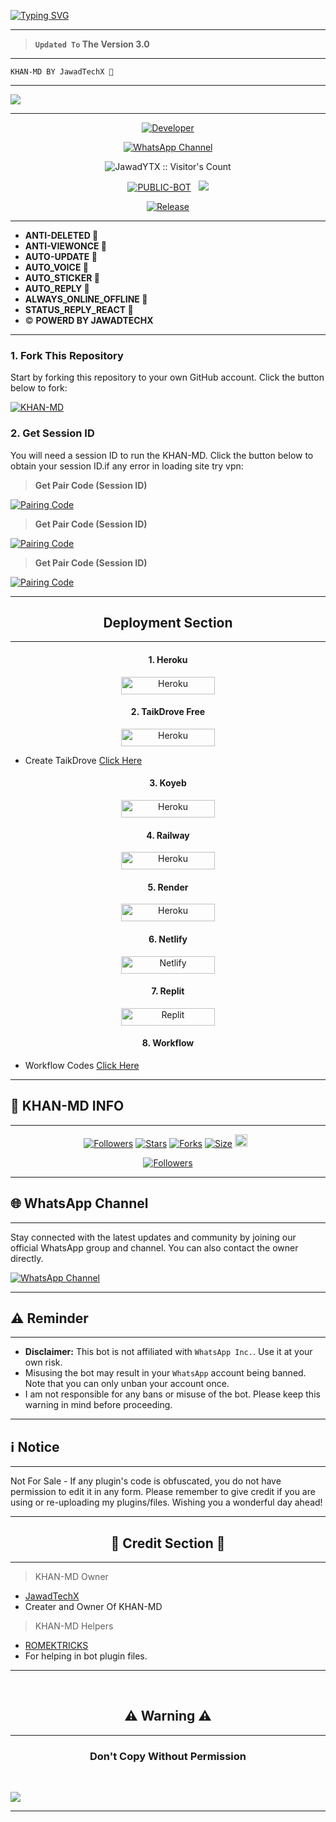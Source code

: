 
<a href="https://git.io/typing-svg"><img src="https://readme-typing-svg.demolab.com?font=Black+Ops+One&size=100&pause=1000&color=FF0000&center=true&width=1000&height=200&lines=KHAN-MD-V3.0" alt="Typing SVG" /></a>
  </p>
  
---  

> **`Updated To` The Version 3.0**
---

```
KHAN-MD BY JawadTechX 💜 
```

--- 

<a><img src='https://i.ibb.co/3yL2ZL8d/2024-8-23-21h39m1s.jpg'/></a>

---

<p align="center">
  <a href="https://github.com/JawadYTX"><img title="Developer" src="https://img.shields.io/badge/Author-Jawad%20TechX-FF7604.svg?style=big-square&logo=github" /></a>
</p>

<div align="center">
  
[![WhatsApp Channel](https://img.shields.io/badge/Join-WhatsApp%20Channel-FF00F8?style=big-square&logo=whatsapp)](https://whatsapp.com/channel/0029VatOy2EAzNc2WcShQw1j)
</div>

 <p align="center"><img src="https://profile-counter.glitch.me/{KHAN-MD}/count.svg" alt="JawadYTX :: Visitor's Count" old_src="https://profile-counter.glitch.me/{JawadYTX}/count.svg" /></p>


<p align="center">
<a href="https://github.com/JawadYTX/KHAN-MD"><img title="PUBLIC-BOT" src="https://img.shields.io/static/v1?label=Language&message=English&style=square&color=darkpink"></a> &nbsp;
  <img src="https://komarev.com/ghpvc/?username=KHAN-MD&label=VIEWS&style=square&color=blue" />
</p>
</p> 

<p align="center">
  <a href="https://github.com/JawadYTX/KHAN-MD"><img title="Release" src="https://img.shields.io/badge/Release-beta%20v3.0-cyan.svg?style=for-the-badge&logo=appveyor" /></a>
</p>

--------------------------
- **ANTI-DELETED 🚀**
- **ANTI-VIEWONCE 🚀**
- **AUTO-UPDATE 🚀**
- **AUTO_VOICE 🚀**
- **AUTO_STICKER 🚀**
- **AUTO_REPLY 🚀**
- **ALWAYS_ONLINE_OFFLINE 🚀**
- **STATUS_REPLY_REACT 🚀**
- © **POWERD BY JAWADTECHX**

---------

### 1. Fork This Repository

Start by forking this repository to your own GitHub account. Click the button below to fork:

  <a href="https://github.com/JawadYTX/KHAN-MD/fork"><img title="KHAN-MD" src="https://img.shields.io/badge/FORK-KHAN MD-h?color=blue&style=for-the-badge&logo=stackshare"></a>
  
### 2. Get Session ID 

You will need a session ID to run the KHAN-MD. Click the button below to obtain your session ID.if any error in loading site try vpn:

> **Get Pair Code (Session ID)**

<a href='https://khanmdx.onrender.com' target="_blank">
  <img alt='Pairing Code' src='https://img.shields.io/badge/Get%20Pairing%20Code-B700FB?style=for-the-badge&logo=opencv&logoColor=black'/>
</a>
<br> 

> **Get Pair Code (Session ID)**

<a href='https://khanmdx2.onrender.com' target="_blank">
  <img alt='Pairing Code' src='https://img.shields.io/badge/Get%20Pairing%20Code-000000?style=for-the-badge&logo=opencv&logoColor=white'/>
</a>
<br> 

> **Get Pair Code (Session ID)**

<a href='https://khanmdx3.onrender.com' target="_blank">
  <img alt='Pairing Code' src='https://img.shields.io/badge/Get%20Pairing%20Code-0076D2?style=for-the-badge&logo=opencv&logoColor=black'/>
</a>
<br> 

---

<h2 align="center">Deployment Section</h2>

---

<h4 align="center">1. Heroku</h4>
<p style="text-align: center; font-size: 1.2em;">


<p align="center">
<a href='https://dashboard.heroku.com/new?template=https://github.com/JawadYTX/KHAN-MD/tree/main' target="_blank"><img alt='Heroku' src='https://img.shields.io/badge/-heroku ‎ deploy-FF004D?style=for-the-badge&logo=heroku&logoColor=white'/< width=150 height=28/p></a>

<h4 align="center">2. TaikDrove Free</h4>
<p style="text-align: center; font-size: 1.2em;">
  
<p align="center">
<a href='https://host.talkdrove.com/share-bot/82' target="_blank"><img alt='Heroku' src='https://img.shields.io/badge/-TaikDrove ‎Deploy-6971FF?style=for-the-badge&logo=Github&logoColor=white'/< width=150 height=28/p></a>

* Create TaikDrove <a href="https://host.talkdrove.com/auth/signup?ref=5E95F1DA">Click Here</a>

<h4 align="center">3. Koyeb</h4>
<p style="text-align: center; font-size: 1.2em;">

<p align="center">
<a href='https://app.koyeb.com/services/deploy?type=git&repository=JawadYTX/KHAN-MD&ports=3000&env[PREFIX]=.&env[SESSION_ID]=&env[ALWAYS_ONLINE]=false&env[MODE]=public&env[AUTO_STATUS_MSG]=Seen%20status%20by%20KHAN-MD&env[AUTO_STATUS_REPLY]=false&env[AUTO_STATUS_SEEN]=true&env[AUTO_TYPING]=false&env[ANTI_LINK]=true&env[AUTO_REACT]=false&env[READ_MESSAGE]=false' target="_blank"><img alt='Heroku' src='https://img.shields.io/badge/-koyeb ‎ deploy-FF009D?style=for-the-badge&logo=koyeb&logoColor=white'/< width=150 height=28/p></a>

<h4 align="center">4. Railway</h4>
<p style="text-align: center; font-size: 1.2em;">

<p align="center">
<a href='https://railway.app/new' target="_blank"><img alt='Heroku' src='https://img.shields.io/badge/-railway deploy-FF8700?style=for-the-badge&logo=railway&logoColor=white'/< width=150 height=28/p></a>

<h4 align="center">5. Render</h4>
<p style="text-align: center; font-size: 1.2em;">
  
<p align="center">
<a href='https://dashboard.render.com/web/new' target="_blank"><img alt='Heroku' src='https://img.shields.io/badge/-Render deploy-black?style=for-the-badge&logo=render&logoColot=white'/< width=150 height=28/p></a>

<h4 align="center">6. Netlify</h4>
<p style="text-align: center; font-size: 1.2em;">
  
<p align="center">
<a href='https://app.netlify.com/' target="_blank"><img alt='Netlify' src='https://img.shields.io/badge/-Netlify Deploy-CC00FF?style=for-the-badge&logo=netlify&logoColor=white'/< width=150 height=28/p></a> </a>

<h4 align="center">7. Replit</h4>
<p style="text-align: center; font-size: 1.2em;">

<p align="center">
<a href='https://replit.com/~' target="_blank"><img alt='Replit' src='https://img.shields.io/badge/-Replit Deploy-1976D2?style=for-the-badge&logo=replit&logoColor=white'/< width=150 height=28/p></a> </a>
 
 <h4 align="center">8. Workflow</h4>
<p style="text-align: center; font-size: 1.2em;">

* Workflow Codes <a href="https://whatsapp.com/channel/0029VatOy2EAzNc2WcShQw1j/851">Click Here</a>



---

## 🔗 KHAN-MD INFO

---

  <p align="center">
<a href="https://github.com/JawadYTX/followers"><img title="Followers" src="https://img.shields.io/github/followers/JawadYTX?color=blue&style=square"></a>
<a href="https://github.com/JawadYTX/KHAN-MD/stargazers/"><img title="Stars" src="https://img.shields.io/github/stars/JawadYTX/KHAN-MD?color=blue&style=square"></a>
<a href="https://github.com/JawadYTX/KHAN-MD/network/members"><img title="Forks" src="https://img.shields.io/github/forks/JawadYTX/KHAN-MD?color=blue&style=square"></a>
<a href="https://github.com/JawadYTX/KHAN-MD/"><img title="Size" src="https://img.shields.io/github/repo-size/JawadYTX/KHAN-MD?style=square&color=green"></a>
<a href="https://github.com/JawadYTX/KHAN-MD/graphs/commit-activity"><img height="20" src="https://img.shields.io/badge/Maintained%3F-yes-green.svg"></a>&nbsp;&nbsp;

 <p align="center">
<a href="https://github.com/JawadYTX/KHAN-MD/blob/main/LICENSE"><img title="Followers" src="https://img.shields.io/github/license/JawadYTX/KHAN-MD?color=green&label=License&style=square"></a>

----

## 🌐 WhatsApp Channel 

---

Stay connected with the latest updates and community by joining our official WhatsApp group and channel. You can also contact the owner directly.

[![WhatsApp Channel](https://img.shields.io/badge/Join-WhatsApp%20Channel-25D366?style=for-the-badge&logo=whatsapp)](https://whatsapp.com/channel/0029VatOy2EAzNc2WcShQw1j)

---

<h2 align="left">⚠️ Reminder</h2>
<p style="text-align: center; font-size: 1.2em;">
  
----
- **Disclaimer:** This bot is not affiliated with `WhatsApp Inc.`. Use it at your own risk.
- Misusing the bot may result in your `WhatsApp` account being banned. Note that you can only unban your account once.
- I am not responsible for any bans or misuse of the bot. Please keep this warning in mind before proceeding.

---

<h2 align="left">ℹ️ Notice</h2>
<p style="text-align: center; font-size: 1.2em;">
  
---  
  Not For Sale - If any plugin's code is obfuscated, you do not have permission to edit it in any form. Please remember to give credit if you are using or re-uploading my plugins/files. Wishing you a wonderful day ahead!</p>
  
---

<h2 align="center">🔰 Credit Section 🔰 </h2>

---

> KHAN-MD Owner 
- [JawadTechX](https://github.com/JawadYTX)
- Creater and Owner Of KHAN-MD
> KHAN-MD Helpers 
- [ROMEKTRICKS](https://github.com/ROMEKTRICKS)
- For helping in bot plugin files.
  
---

 <br>
<h2 align="center"> ⚠️ Warning ⚠️
 </h2>
 
 ---

<h3 align="center"> Don't Copy Without Permission 
</h3>

<br>

<a><img src='https://i.imgur.com/LyHic3i.gif'/></a>

---
